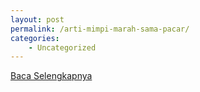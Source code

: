```yaml
---
layout: post
permalink: /arti-mimpi-marah-sama-pacar/
categories:
    - Uncategorized
---
```


[Baca Selengkapnya](/08)